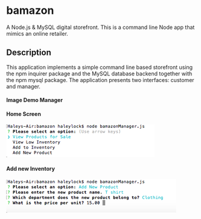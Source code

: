 # bamazon
A Node.js & MySQL digital storefront. This is a command line Node app that mimics an online retailer.

## Description

This application implements a simple command line based storefront using the npm inquirer package and the MySQL database backend together with the npm mysql package. The application presents two interfaces: customer and manager.


#### Image Demo Manager

#### Home Screen
![alt text](./images/managerfirst.png)

#### Add new Inventory 
![alt text](./images/addnew.png)



